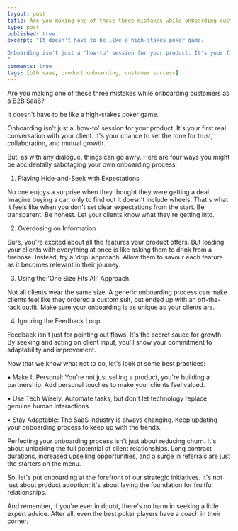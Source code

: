 ```yaml
---
layout: post
title: Are you making one of these three mistakes while onboarding customers as a B2B SaaS?
type: post
published: true
excerpt: "It doesn't have to be like a high-stakes poker game.

Onboarding isn't just a 'how-to' session for your product. It's your first real conversation with your client. It's your chance to set the tone for trust, collaboration, and mutual growth.
"
comments: true
tags: [b2b saas, product onboarding, customer success]
---
```


Are you making one of these three mistakes while onboarding customers as a B2B SaaS?

It doesn't have to be like a high-stakes poker game.

Onboarding isn't just a 'how-to' session for your product. It's your first real conversation with your client. It's your chance to set the tone for trust, collaboration, and mutual growth.

But, as with any dialogue, things can go awry. Here are four ways you might be accidentally sabotaging your own onboarding process:

1. Playing Hide-and-Seek with Expectations

No one enjoys a surprise when they thought they were getting a deal. Imagine buying a car, only to find out it doesn't include wheels. That's what it feels like when you don't set clear expectations from the start. Be transparent. Be honest. Let your clients know what they're getting into.

2. Overdosing on Information

Sure, you're excited about all the features your product offers. But loading your clients with everything at once is like asking them to drink from a firehose. Instead, try a 'drip' approach. Allow them to savour each feature as it becomes relevant in their journey.

3. Using the 'One Size Fits All' Approach

Not all clients wear the same size. A generic onboarding process can make clients feel like they ordered a custom suit, but ended up with an off-the-rack outfit. Make sure your onboarding is as unique as your clients are.

4. Ignoring the Feedback Loop

Feedback isn't just for pointing out flaws. It's the secret sauce for growth. By seeking and acting on client input, you'll show your commitment to adaptability and improvement.

Now that we know what not to do, let's look at some best practices:

• Make It Personal: You're not just selling a product, you're building a partnership. Add personal touches to make your clients feel valued.

• Use Tech Wisely: Automate tasks, but don't let technology replace genuine human interactions.

• Stay Adaptable: The SaaS industry is always changing. Keep updating your onboarding process to keep up with the trends.

Perfecting your onboarding process isn't just about reducing churn. It's about unlocking the full potential of client relationships. Long contract durations, increased upselling opportunities, and a surge in referrals are just the starters on the menu.

So, let's put onboarding at the forefront of our strategic initiatives. It's not just about product adoption; it's about laying the foundation for fruitful relationships.

And remember, if you're ever in doubt, there's no harm in seeking a little expert advice. After all, even the best poker players have a coach in their corner.